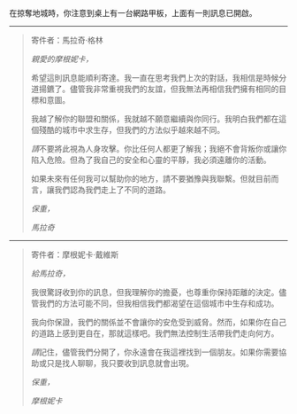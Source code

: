在掠奪地城時，你注意到桌上有一台網路甲板，上面有一則訊息已開啟。

---

> 寄件者：馬拉奇·格林
>
> _親愛的摩根妮卡，_
>
> 希望這則訊息能順利寄達。我一直在思考我們上次的對話，我相信是時候分道揚鑣了。儘管我非常重視我們的友誼，但我無法再相信我們擁有相同的目標和意圖。
>
> 我越了解你的聯盟和關係，我就越不願意繼續與你同行。我明白我們都在這個殘酷的城市中求生存，但我們的方法似乎越來越不同。
>
> *請*不要將此視為人身攻擊。你比任何人都更了解我；我絕不會背叛你或讓你陷入危險。但為了我自己的安全和心靈的平靜，我必須遠離你的活動。
>
> 如果未來有任何我可以幫助你的地方，請不要猶豫與我聯繫。但就目前而言，讓我們認為我們走上了不同的道路。
>
> _保重，_
>
> _馬拉奇_

---

> 寄件者：摩根妮卡·戴維斯
>
> _給馬拉奇，_
>
> 我很驚訝收到你的訊息，但我理解你的擔憂，也尊重你保持距離的決定。儘管我們的方法可能不同，但我相信我們都渴望在這個城市中生存和成功。
>
> 我向你保證，我們的關係並不會讓你的安危受到威脅。然而，如果你在自己的道路上感到更自在，那就這樣吧。我們無法控制生活帶我們走向何方。
>
> *請*記住，儘管我們分開了，你永遠會在我這裡找到一個朋友。如果你需要協助或只是找人聊聊，我只要收到訊息就會出現。
>
> _保重，_
>
> _摩根妮卡_
